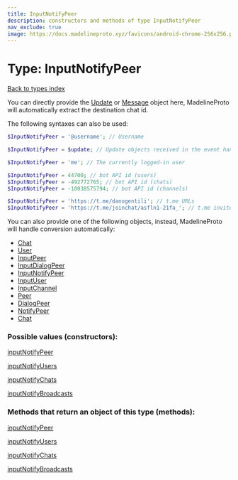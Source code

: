 ```yaml
---
title: InputNotifyPeer
description: constructors and methods of type InputNotifyPeer
nav_exclude: true
image: https://docs.madelineproto.xyz/favicons/android-chrome-256x256.png
---
```

# Type: InputNotifyPeer
[Back to types index](index.html)

You can directly provide the [Update](Update.html) or [Message](Message.html) object here, MadelineProto will automatically extract the destination chat id.

The following syntaxes can also be used:

```php
$InputNotifyPeer = '@username'; // Username

$InputNotifyPeer = $update; // Update objects received in the event handler

$InputNotifyPeer = 'me'; // The currently logged-in user

$InputNotifyPeer = 44700; // bot API id (users)
$InputNotifyPeer = -492772765; // bot API id (chats)
$InputNotifyPeer = -10038575794; // bot API id (channels)

$InputNotifyPeer = 'https://t.me/danogentili'; // t.me URLs
$InputNotifyPeer = 'https://t.me/joinchat/asfln1-21fa_'; // t.me invite links

```

You can also provide one of the following objects, instead, MadelineProto will handle conversion automatically:  

- [Chat](Chat.html)
- [User](User.html)
- [InputPeer](InputPeer.html)
- [InputDialogPeer](InputDialogPeer.html)
- [InputNotifyPeer](InputNotifyPeer.html)
- [InputUser](InputUser.html)
- [InputChannel](InputChannel.html)
- [Peer](Peer.html)
- [DialogPeer](DialogPeer.html)
- [NotifyPeer](NotifyPeer.html)
- [Chat](Chat.html)




### Possible values (constructors):

[inputNotifyPeer](/API_docs/constructors/inputNotifyPeer.html)  

[inputNotifyUsers](/API_docs/constructors/inputNotifyUsers.html)  

[inputNotifyChats](/API_docs/constructors/inputNotifyChats.html)  

[inputNotifyBroadcasts](/API_docs/constructors/inputNotifyBroadcasts.html)  



### Methods that return an object of this type (methods):



[inputNotifyPeer](/API_docs/constructors/inputNotifyPeer.html)  

[inputNotifyUsers](/API_docs/constructors/inputNotifyUsers.html)  

[inputNotifyChats](/API_docs/constructors/inputNotifyChats.html)  

[inputNotifyBroadcasts](/API_docs/constructors/inputNotifyBroadcasts.html)  

